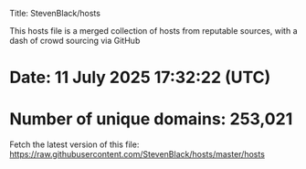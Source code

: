 Title: StevenBlack/hosts

This hosts file is a merged collection of hosts from reputable sources,
with a dash of crowd sourcing via GitHub

# Date: 11 July 2025 17:32:22 (UTC)
# Number of unique domains: 253,021

Fetch the latest version of this file: https://raw.githubusercontent.com/StevenBlack/hosts/master/hosts
